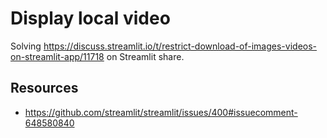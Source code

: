 # Display local video

Solving https://discuss.streamlit.io/t/restrict-download-of-images-videos-on-streamlit-app/11718 on Streamlit share.

## Resources

- https://github.com/streamlit/streamlit/issues/400#issuecomment-648580840
